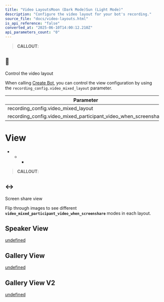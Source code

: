 ```yaml
---
title: "Video LayoutsMoon (Dark Mode)Sun (Light Mode)"
description: "Configure the video layout for your bot's recording."
source_file: "docs/video-layouts.html"
is_api_reference: "false"
converted_at: "2025-06-10T14:00:12.210Z"
api_parameters_count: "0"
---
```

> **CALLOUT**:

## 📘

Control the video layout

When calling [Create Bot](/reference/bot_create), you can control the view configuration by using the `recording_config.video_mixed_layout` parameter.

| Parameter | Values | Default |
| --- | --- | --- |
| recording_config.video_mixed_layout | speaker_viewgallery_viewgallery_view_v2audio_only | speaker_view |
| recording_config.video_mixed_participant_video_when_screenshare | overlapbesidehide | overlap |

# View

[](#view)
- * *

> **CALLOUT**:

## ↔️

Screen share view

Flip through images to see different **`video_mixed_participant_video_when_screenshare`** modes in each layout.

## Speaker View

[](#speaker-view)

<a target="\_self" href="https://pitch.com/embed/e54a16ec-879c-4114-a3d7-3d8a37b6d9e9" title="pitch.com">undefined</a>

## Gallery View

[](#gallery-view)

<a target="\_self" href="https://pitch.com/embed/b2a524a1-a403-4c48-8f6c-770394816682" title="pitch.com">undefined</a>

## Gallery View V2

[](#gallery-view-v2)

<a target="\_self" href="https://pitch.com/embed/49acc30b-bad2-404e-a28a-ca6db1b43276" title="pitch.com">undefined</a>

